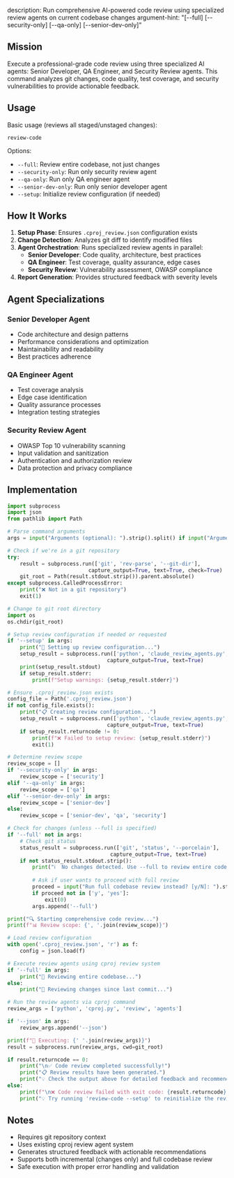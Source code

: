 description: Run comprehensive AI-powered code review using specialized review agents on current codebase changes
argument-hint: "[--full] [--security-only] [--qa-only] [--senior-dev-only]"

## Mission

Execute a professional-grade code review using three specialized AI agents: Senior Developer, QA Engineer, and Security Review agents. This command analyzes git changes, code quality, test coverage, and security vulnerabilities to provide actionable feedback.

## Usage

Basic usage (reviews all staged/unstaged changes):
```
review-code
```

Options:
- `--full`: Review entire codebase, not just changes
- `--security-only`: Run only security review agent
- `--qa-only`: Run only QA engineer agent  
- `--senior-dev-only`: Run only senior developer agent
- `--setup`: Initialize review configuration (if needed)

## How It Works

1. **Setup Phase**: Ensures `.cproj_review.json` configuration exists
2. **Change Detection**: Analyzes git diff to identify modified files
3. **Agent Orchestration**: Runs specialized review agents in parallel:
   - **Senior Developer**: Code quality, architecture, best practices
   - **QA Engineer**: Test coverage, quality assurance, edge cases
   - **Security Review**: Vulnerability assessment, OWASP compliance
4. **Report Generation**: Provides structured feedback with severity levels

## Agent Specializations

### Senior Developer Agent
- Code architecture and design patterns
- Performance considerations and optimization
- Maintainability and readability
- Best practices adherence

### QA Engineer Agent  
- Test coverage analysis
- Edge case identification
- Quality assurance processes
- Integration testing strategies

### Security Review Agent
- OWASP Top 10 vulnerability scanning
- Input validation and sanitization
- Authentication and authorization review
- Data protection and privacy compliance

## Implementation

```python
import subprocess
import json
from pathlib import Path

# Parse command arguments
args = input("Arguments (optional): ").strip().split() if input("Arguments (optional): ").strip() else []

# Check if we're in a git repository
try:
    result = subprocess.run(['git', 'rev-parse', '--git-dir'], 
                          capture_output=True, text=True, check=True)
    git_root = Path(result.stdout.strip()).parent.absolute()
except subprocess.CalledProcessError:
    print("❌ Not in a git repository")
    exit(1)

# Change to git root directory
import os
os.chdir(git_root)

# Setup review configuration if needed or requested
if '--setup' in args:
    print("🔧 Setting up review configuration...")
    setup_result = subprocess.run(['python', 'claude_review_agents.py', '--setup'], 
                                capture_output=True, text=True)
    print(setup_result.stdout)
    if setup_result.stderr:
        print(f"Setup warnings: {setup_result.stderr}")

# Ensure .cproj_review.json exists
config_file = Path('.cproj_review.json')
if not config_file.exists():
    print("📋 Creating review configuration...")
    setup_result = subprocess.run(['python', 'claude_review_agents.py', '--setup'], 
                                capture_output=True, text=True)
    if setup_result.returncode != 0:
        print(f"❌ Failed to setup review: {setup_result.stderr}")
        exit(1)

# Determine review scope
review_scope = []
if '--security-only' in args:
    review_scope = ['security']
elif '--qa-only' in args:
    review_scope = ['qa']  
elif '--senior-dev-only' in args:
    review_scope = ['senior-dev']
else:
    review_scope = ['senior-dev', 'qa', 'security']

# Check for changes (unless --full is specified)
if '--full' not in args:
    # Check git status
    status_result = subprocess.run(['git', 'status', '--porcelain'], 
                                 capture_output=True, text=True)
    if not status_result.stdout.strip():
        print("ℹ️  No changes detected. Use --full to review entire codebase.")
        
        # Ask if user wants to proceed with full review
        proceed = input("Run full codebase review instead? [y/N]: ").strip().lower()
        if proceed not in ['y', 'yes']:
            exit(0)
        args.append('--full')

print("🔍 Starting comprehensive code review...")
print(f"📊 Review scope: {', '.join(review_scope)}")

# Load review configuration
with open('.cproj_review.json', 'r') as f:
    config = json.load(f)

# Execute review agents using cproj review system
if '--full' in args:
    print("📖 Reviewing entire codebase...")
else:
    print("📝 Reviewing changes since last commit...")

# Run the review agents via cproj command
review_args = ['python', 'cproj.py', 'review', 'agents']

if '--json' in args:
    review_args.append('--json')

print(f"🚀 Executing: {' '.join(review_args)}")
result = subprocess.run(review_args, cwd=git_root)

if result.returncode == 0:
    print("\n✅ Code review completed successfully!")
    print("📋 Review results have been generated.")
    print("💡 Check the output above for detailed feedback and recommendations.")
else:
    print(f"\n❌ Code review failed with exit code: {result.returncode}")
    print("💡 Try running 'review-code --setup' to reinitialize the review system.")
```

## Notes

- Requires git repository context
- Uses existing cproj review agent system
- Generates structured feedback with actionable recommendations
- Supports both incremental (changes only) and full codebase review
- Safe execution with proper error handling and validation